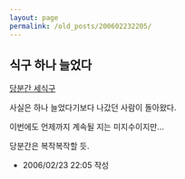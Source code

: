 ```yaml
---
layout: page
permalink: /old_posts/200602232205/
---
```


## 식구 하나 늘었다

<a href="695710.html" title="">당분간 세식구</a> 

사실은 하나 늘었다기보다 나갔던 사람이 돌아왔다.

이번에도 언제까지 계속될 지는 미지수이지만...

당분간은 복작복작할 듯.




- 2006/02/23 22:05 작성